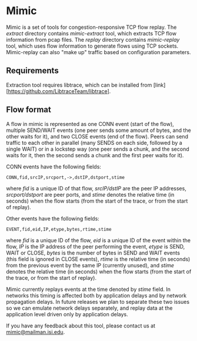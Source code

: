 # Mimic

Mimic is a set of tools for congestion-responsive TCP flow replay. The *extract* directory
contains *mimic-extract* tool, which extracts TCP flow information from pcap files. The *replay*
directory contains *mimic-replay* tool, which uses flow information to generate flows
using TCP sockets. Mimic-replay can also "make up" traffic based on configuration parameters.

## Requirements

Extraction tool requires libtrace, which can be installed from
[link][https://github.com/LibtraceTeam/libtrace].

## Flow format

A flow in mimic is represented as one CONN event (start of the flow), multiple SEND/WAIT
events (one peer sends some amount of bytes, and the other waits for it), and two CLOSE
events (end of the flow). Peers can send traffic to each other in parallel (many SENDS on
each side, followed by a single WAIT) or in a lockstep way (one peer sends a chunk, and
the second waits for it, then the second sends a chunk and the first peer waits for it).

CONN events have the following fields:

    CONN,fid,srcIP,srcport,->,dstIP,dstport,stime

where *fid* is a unique ID of that flow, *srcIP/dstIP* are the peer IP addresses,
*srcport/dstport* are peer ports, and *stime* denotes the relative time (in seconds) when
the flow starts (from the start of the trace, or from the start of replay).

Other events have the following fields:

    EVENT,fid,eid,IP,etype,bytes,rtime,stime

where *fid* is a unique ID of the flow, *eid* is a unique ID of the event within the
flow, *IP* is the IP address of the peer performing the event, *etype* is SEND, WAIT or CLOSE,
*bytes* is the number of bytes in SEND and WAIT events (this field is ignored in CLOSE events),
*rtime* is the relative time (in seconds) from the previous event by the same IP (currently
unused), and *stime* denotes the relative time (in seconds) when the flow starts (from the
start of the trace, or from the start of replay).

Mimic currently replays events at the time denoted by *stime* field. In networks this timing
is affected both by application delays and by network propagation delays. In future releases
we plan to separate these two issues so we can emulate network delays separately, and replay
data at the application level driven only by application delays.

If you have any feedback about this tool, please contact us at <mimic@mailman.isi.edu>.
